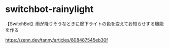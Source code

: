 # switchbot-rainylight

【SwitchBot】雨が降りそうなときに廊下ライトの色を変えてお知らせする機能を作る

https://zenn.dev/tanny/articles/808487545eb30f
